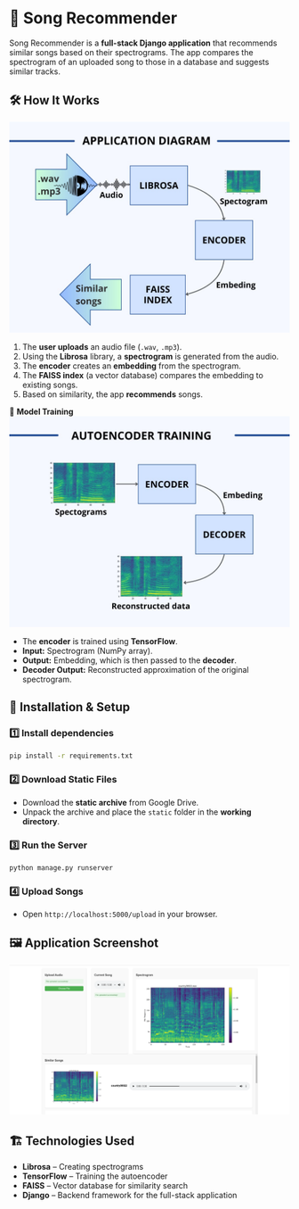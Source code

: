 # 🎵 Song Recommender  

Song Recommender is a **full-stack Django application** that recommends similar songs based on their spectrograms. The app compares the spectrogram of an uploaded song to those in a database and suggests similar tracks.  

## 🛠 How It Works  

![App scheme](images/app_scheme.jpeg)
1. The **user uploads** an audio file (`.wav`, `.mp3`).  
2. Using the **Librosa** library, a **spectrogram** is generated from the audio.  
3. The **encoder** creates an **embedding** from the spectrogram.  
4. The **FAISS index** (a vector database) compares the embedding to existing songs.  
5. Based on similarity, the app **recommends** songs.  

📌 **Model Training**  
![Auto encoder traning](images/autoencoder_training_scheme.jpeg)
- The **encoder** is trained using **TensorFlow**.  
- **Input:** Spectrogram (NumPy array).  
- **Output:** Embedding, which is then passed to the **decoder**.  
- **Decoder Output:** Reconstructed approximation of the original spectrogram.  

## 📌 Installation & Setup  

### 1️⃣ Install dependencies  
```bash
pip install -r requirements.txt
```

### 2️⃣ Download Static Files  
- Download the **static archive** from Google Drive.  
- Unpack the archive and place the `static` folder in the **working directory**.  

### 3️⃣ Run the Server  
```bash
python manage.py runserver
```

### 4️⃣ Upload Songs  
- Open `http://localhost:5000/upload` in your browser.  

## 🖼️ Application Screenshot  
![Application screenshot](images/app_screenshot.png)

## 🏗️ Technologies Used  
- **Librosa** – Creating spectrograms  
- **TensorFlow** – Training the autoencoder  
- **FAISS** – Vector database for similarity search  
- **Django** – Backend framework for the full-stack application  
